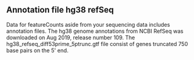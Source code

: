 ## Annotation file hg38 refSeq
 Data for featureCounts aside from your sequencing data includes annotation files. The hg38 genome annotations from NCBI RefSeq was downloaded on Aug 2019, release number 109. The hg38_refseq_diff53prime_5ptrunc.gtf file consist of genes truncated 750 base pairs on the 5' end.
